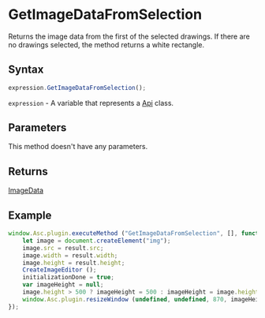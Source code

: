 # GetImageDataFromSelection

Returns the image data from the first of the selected drawings. If there are no drawings selected, the method returns a white rectangle.

## Syntax

```javascript
expression.GetImageDataFromSelection();
```

`expression` - A variable that represents a [Api](../Api.md) class.

## Parameters

This method doesn't have any parameters.

## Returns

[ImageData](../../Enumeration/ImageData.md)

## Example

```javascript editor-docx
window.Asc.plugin.executeMethod ("GetImageDataFromSelection", [], function (result) {
    let image = document.createElement("img");
    image.src = result.src;
    image.width = result.width;
    image.height = result.height;
    CreateImageEditor ();
    initializationDone = true;
    var imageHeight = null;
    image.height > 500 ? imageHeight = 500 : imageHeight = image.height;
    window.Asc.plugin.resizeWindow (undefined, undefined, 870, imageHeight + 300, 0, 0);
});
```
